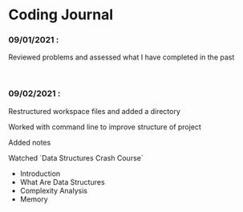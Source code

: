# Coding Journal

### **09/01/2021 :** 
<p>Reviewed problems and assessed what I have completed in the past</p> 

&nbsp;

### **09/02/2021 :**
<p>Restructured workspace files and added a directory</p>
<p>Worked with command line to improve structure of project</p>
<p>Added notes</p>
<p>Watched `Data Structures Crash Course`</p>

* Introduction
* What Are Data Structures
* Complexity Analysis
* Memory

